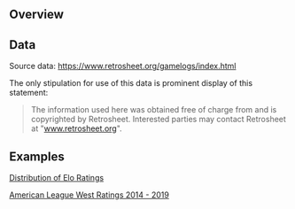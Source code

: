 ## Overview

## Data

Source data: https://www.retrosheet.org/gamelogs/index.html

The only stipulation for use of this data is prominent display of this statement:

>The information used here was obtained free of 
>charge from and is copyrighted by Retrosheet.  Interested
>parties may contact Retrosheet at "www.retrosheet.org".

## Examples

[Distribution of Elo Ratings](RatingDistr.png)

[American League West Ratings 2014 - 2019](RatingsALW.png)

